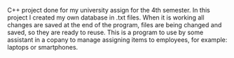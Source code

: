 C++ project done for my university assign for the 4th semester. In this project I created my own database in .txt files. When it is working all changes are saved at the end of the program, files are being changed and saved, so they are ready to reuse. This is a program to use by some assistant in a copany to manage assigning items to employees, for example: laptops or smartphones.

